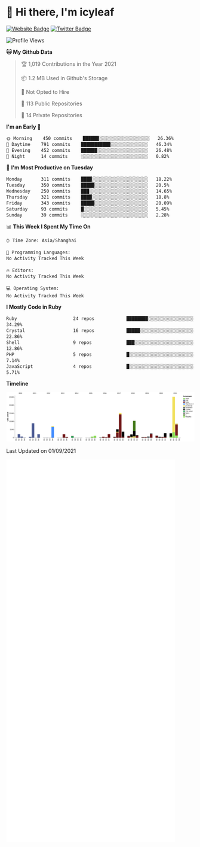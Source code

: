 # 👋 Hi there, I'm icyleaf

[![Website Badge](https://img.shields.io/badge/-icyleaf.com-444444?style=flat&logo=Google-Chrome&logoColor=f2f2f2&link=https://icyleaf.com)](https://icyleaf.com)
[![Twitter Badge](https://img.shields.io/badge/-@icyleaf-1da1f2?style=flat&labelColor=1ca0f1&logo=twitter&logoColor=white&link=https://twitter.com/icyleaf)](https://twitter.com/icyleaf)

<!--START_SECTION:waka-->
![Profile Views](http://img.shields.io/badge/Profile%20Views-11-blue)

**🐱 My Github Data** 

> 🏆 1,019 Contributions in the Year 2021
 > 
> 📦 1.2 MB Used in Github's Storage 
 > 
> 🚫 Not Opted to Hire
 > 
> 📜 113 Public Repositories 
 > 
> 🔑 14 Private Repositories  
 > 
**I'm an Early 🐤** 

```text
🌞 Morning    450 commits    ██████░░░░░░░░░░░░░░░░░░░   26.36% 
🌆 Daytime    791 commits    ███████████░░░░░░░░░░░░░░   46.34% 
🌃 Evening    452 commits    ██████░░░░░░░░░░░░░░░░░░░   26.48% 
🌙 Night      14 commits     ░░░░░░░░░░░░░░░░░░░░░░░░░   0.82%

```
📅 **I'm Most Productive on Tuesday** 

```text
Monday       311 commits    ████░░░░░░░░░░░░░░░░░░░░░   18.22% 
Tuesday      350 commits    █████░░░░░░░░░░░░░░░░░░░░   20.5% 
Wednesday    250 commits    ███░░░░░░░░░░░░░░░░░░░░░░   14.65% 
Thursday     321 commits    ████░░░░░░░░░░░░░░░░░░░░░   18.8% 
Friday       343 commits    █████░░░░░░░░░░░░░░░░░░░░   20.09% 
Saturday     93 commits     █░░░░░░░░░░░░░░░░░░░░░░░░   5.45% 
Sunday       39 commits     ░░░░░░░░░░░░░░░░░░░░░░░░░   2.28%

```


📊 **This Week I Spent My Time On** 

```text
⌚︎ Time Zone: Asia/Shanghai

💬 Programming Languages: 
No Activity Tracked This Week

🔥 Editors: 
No Activity Tracked This Week

💻 Operating System: 
No Activity Tracked This Week

```

**I Mostly Code in Ruby** 

```text
Ruby                     24 repos            ████████░░░░░░░░░░░░░░░░░   34.29% 
Crystal                  16 repos            █████░░░░░░░░░░░░░░░░░░░░   22.86% 
Shell                    9 repos             ███░░░░░░░░░░░░░░░░░░░░░░   12.86% 
PHP                      5 repos             █░░░░░░░░░░░░░░░░░░░░░░░░   7.14% 
JavaScript               4 repos             █░░░░░░░░░░░░░░░░░░░░░░░░   5.71%

```


**Timeline**

![Chart not found](https://raw.githubusercontent.com/icyleaf/icyleaf/main/charts/bar_graph.png) 


 Last Updated on 01/09/2021
<!--END_SECTION:waka-->

![Metrics](https://github.com/icyleaf/icyleaf/blob/main/github-metrics.svg)
